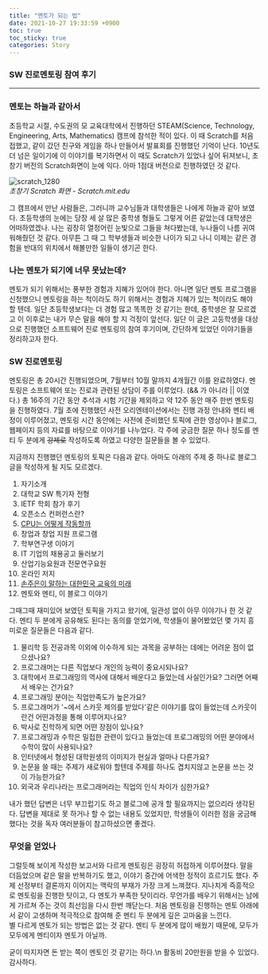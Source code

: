 ```yaml
---
title: "멘토가 되는 법"
date: 2021-10-27 19:33:59 +0900
toc: true
toc_sticky: true
categories: Story
---
```


### SW 진로멘토링 참여 후기

*****

### 멘토는 하늘과 같아서

초등학교 시절, 수도권의 모 교육대학에서 진행하던 STEAM(Science, Technology, Engineering, Arts, Mathematics) 캠프에 참석한 적이 있다.
이 때 Scratch를 처음 접했고, 같이 갔던 친구와 게임을 하나 만들어서 발표회를 진행했던 기억이 난다. 10년도 더 넘은 일이기에 이 이야기를 복기하면서
이 때도 Scratch가 있었나 싶어 뒤져보니, 초창기 버전의 Scratch화면이 눈에 익다. 아마 1점대 버전으로 진행하였던 것 같다. 

![scratch_1280](https://user-images.githubusercontent.com/61682534/139066143-4fb34b55-3399-4f40-95f1-aee1ae14e077.png)  
*초창기 Scratch 화면 - Scratch.mit.edu*

그 캠프에서 만난 사람들은, 그러니까 교수님들과 대학생들은 나에게 하늘과 같아 보였다. 초등학생의 눈에는 당장 세 살 많은 중학생 형들도 그렇게 어른 같았는데 
대학생은 어떠하였겠나. 나는 굉장히 열정어린 눈빛으로 그들을 쳐다봤는데, 누나들이 나름 귀여워해줬던 것 같다. 
아무튼 그 때 그 학부생들과 비슷한 나이가 되고 나니 이제는 같은 경험을 반대의 위치에서 해볼만한 일들이 생기곤 한다.

### 나는 멘토가 되기에 너무 못났는데?

멘토가 되기 위해서는 풍부한 경험과 지혜가 있어야 한다. 아니면 일단 멘토 프로그램을 신청했으니 멘토링을 하는 척이라도 하기 위해서는 경험과 지혜가 있는 척이라도 해야 할 텐데. 
일단 초등학생보다는 더 경험 많고 똑똑한 것 같기는 한데, 중학생은 잘 모르겠고 이 이후로는 내가 무슨 말을 해야 할 지 걱정이 앞선다. 
일단 이 글은 고등학생을 대상으로 진행했던 소프트웨어 진로 멘토링의 참여 후기이며, 간단하게 있었던 이야기들을 정리하고자 한다. 

### SW 진로멘토링

멘토링은 총 20시간 진행되었으며, 7월부터 10월 말까지 4개월간 이를 완료하였다. 멘토링은 소프트웨어 또는 진로과 관련된 상담이 주를 이루었다. (&& 가 아니라 || 이였다.)
총 16주의 기간 동안 추석과 시험 기간을 제외하고 약 12주 동안 매주 한번 멘토링을 진행하였다. 
7월 초에 진행했던 사전 오리엔테이션에서는 진행 과정 안내와 멘티 배정이 이루어졌고, 멘토링 시간 동안에는 사전에 준비했던 토픽에 관한 영상이나 블로그, 웹페이지 등의 
자료를 바탕으로 이야기를 나누었다. 각 주에 궁금한 질문 하나 정도를 멘티 두 분에게  ~~강제로~~ 작성하도록 하였고 다양한 질문들을 볼 수 있었다.

지금까지 진행했던 멘토링의 토픽은 다음과 같다. 아마도 아래의 주제 중 하나로 블로그 글을 작성하게 될 지도 모르겠다.

1. 자기소개
2. 대학교 SW 특기자 전형 
3. IETF 학회 참가 후기
4. 오픈소스 컨퍼런스란?
5. [CPU는 어떻게 작동할까](https://youtu.be/Fg00LN30Ezg)
6. 창업과 창업 지원 프로그램
7. 학부연구생 이야기
8. IT 기업의 채용공고 둘러보기
9. 산업기능요원과 전문연구요원
10. 온라인 저지
11. [손주은이 말하는 대한민국 교육의 미래](https://youtu.be/jheK6aZtJ5A)
12. 멘토와 멘티, 이 블로그 이야기

그때그때 재미있어 보였던 토픽을 가지고 왔기에, 일관성 없이 아무 이야기나 한 것 같다.
멘티 두 분에게 공유해도 된다는 동의를 얻었기에, 학생들이 물어봤었던 몇 가지 흥미로운 질문들은 다음과 같다.

1. 물리학 등 전공과목 이외에 이수하게 되는 과목을 공부하는 데에는 어려운 점이 없으셨나요?
2. 프로그래머는 다른 직업보다 개인의 능력이 중요시되나요?
3. 대학에서 프로그래밍의 역사에 대해서 배운다고 들었는데 사실인가요? 그러면 어째서 배우는 건가요?
4. 프로그래밍 분야는 직업만족도가 높은가요?
5. 프로그래머가 '~에서 스카웃 제의를 받았다'같은 이야기를 많이 들었는데 스카웃이란건 어떤과정을 통해 이루어지나요?
6. 박사로 진학하게 되면 어떤 장점이 있나요?
7. 프로그래밍과 수학은 밀접한 관련이 있다고 들었는데 프로그래밍의 어떤 분야에서 수학이 많이 사용되나요?
8. 인터넷에서 형성된 대학원생의 이미지가 현실과 얼마나 다른가요?
9. 논문을 쓸 때는 주제가 새로워야 할텐데 주제를 하나도 겹치지않고 논문을 쓰는 것이 가능한가요?
10. 외국과 우리나라는 프로그래머라는 직업의 인식 차이가 심한가요?

내가 했던 답변은 너무 부끄럽기도 하고 블로그에 공개 할 필요까지는 없으리라 생각된다.
답변을 제대로 못 하거나 할 수 없는 내용도 있었지만, 학생들이 이러한 점을 궁금해 했다는 것을 독자 여러분들이 참고하셨으면 좋겠다.

### 무엇을 얻었나

그럴듯해 보이게 작성한 보고서와 다르게 멘토링은 굉장히 허접하게 이루어졌다. 말을 더듬었으며 같은 말을 반복하기도 했고, 이야기 중간에 어색한 정적이 흐르기도 했다.
주제 선정부터 결론까지 이어지는 맥락의 부재가 가장 크게 느껴졌다. 지나치게 즉흥적으로 멘토링을 진행한 탓이고, 다 멘토가 부족한 탓이리라. 
무언가를 배우기 위해서는 남에게 가르쳐 주는 것이 최선임을 다시 한번 깨닫는다. 처음 멘토링을 진행하는 멘토 아래에서 같이 고생하며 적극적으로 참여해 준 멘티 두 분에게 깊은 고마움을 느낀다.  
별 다르게 멘토가 되는 방법은 없는 것 같다. 멘티 두 분에게 많이 배웠기 때문에, 모두가 모두에게 멘티이자 멘토가 아닐까.

굳이 따지자면 돈 받는 쪽이 멘토인 것 같기는 하다.\n
활동비 20만원을 받을 수 있었다. 감사하다.
